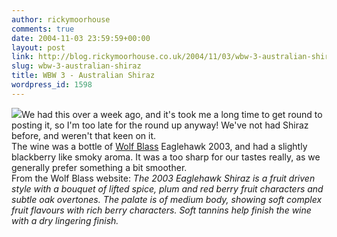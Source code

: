```yaml
---
author: rickymoorhouse
comments: true
date: 2004-11-03 23:59:59+00:00
layout: post
link: http://blog.rickymoorhouse.co.uk/2004/11/03/wbw-3-australian-shiraz/
slug: wbw-3-australian-shiraz
title: WBW 3 - Australian Shiraz
wordpress_id: 1598
---
```


![](/ricky/images/shiraz.jpg)We had this over a week ago, and it's took me a long time to get round to posting it, so I'm too late for the round up anyway! We've not had Shiraz before, and weren't that keen on it.   
The wine was a bottle of [Wolf Blass](http://www.wolfblass.com.au/) Eaglehawk 2003, and had a slightly blackberry like smoky aroma. It was a too sharp for our tastes really, as we generally prefer something a bit smoother.   
From the Wolf Blass website: _The 2003 Eaglehawk Shiraz is a fruit driven style with a
bouquet of lifted spice, plum and red berry fruit
characters and subtle oak overtones. The palate is of
medium body, showing soft complex fruit flavours with
rich berry characters. Soft tannins help finish the wine
with a dry lingering finish._
